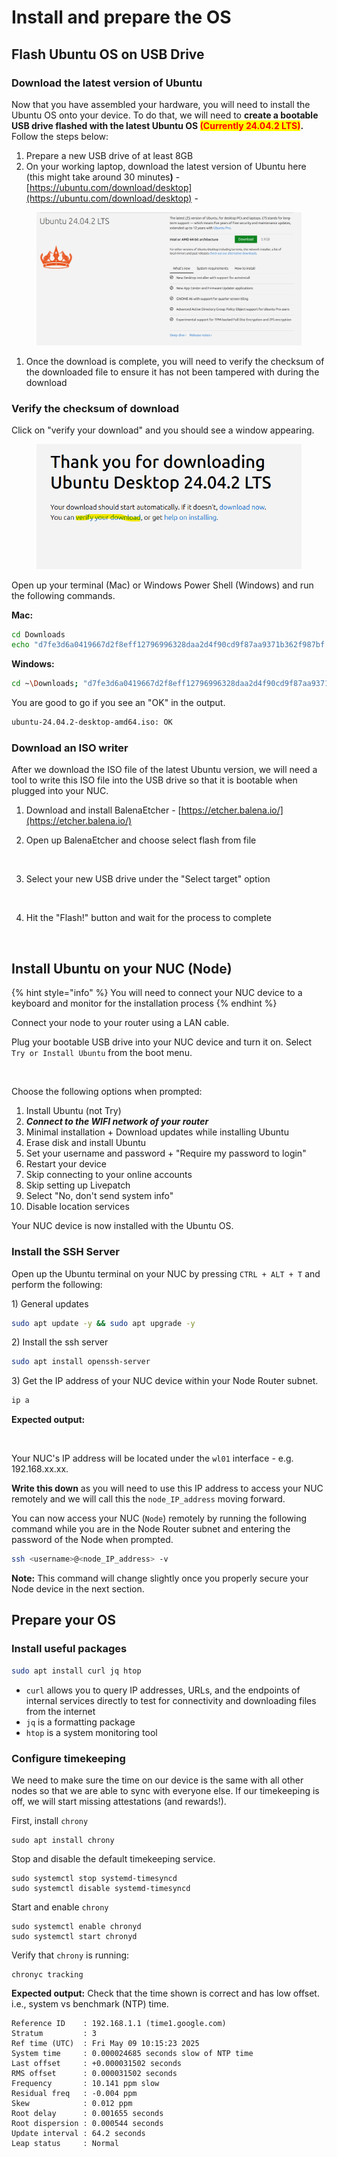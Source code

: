 # Install and prepare the OS

## Flash Ubuntu OS on USB Drive

### Download the latest version of Ubuntu

Now that you have assembled your hardware, you will need to install the Ubuntu OS onto your device. To do that, we will need to **create a bootable USB drive flashed with the latest Ubuntu OS&#x20;**<mark style="color:red;">**(Currently 24.04.2 LTS)**</mark>**.** Follow the steps below:

1. Prepare a new USB drive of at least 8GB
2. On your working laptop, download the latest version of Ubuntu here (this might take around 30 minute&#x73;**)** - [https://ubuntu.com/download/desktop](https://ubuntu.com/download/desktop) -&#x20;

<figure><img src="../.gitbook/assets/image.png" alt=""><figcaption></figcaption></figure>

1. Once the download is complete, you will need to verify the checksum of the downloaded file to ensure it has not been tampered with during the download&#x20;

### Verify the checksum of download

Click on "verify your download" and you should see a window appearing.

<figure><img src="../.gitbook/assets/image (1).png" alt=""><figcaption></figcaption></figure>

Open up your terminal (Mac) or Windows Power Shell (Windows) and run the following commands.

**Mac:**

```sh
cd Downloads
echo "d7fe3d6a0419667d2f8eff12796996328daa2d4f90cd9f87aa9371b362f987bf *ubuntu-24.04.2-desktop-amd64.iso" | shasum -a 256 --check
```

**Windows:**

```sh
cd ~\Downloads; "d7fe3d6a0419667d2f8eff12796996328daa2d4f90cd9f87aa9371b362f987bf" -eq (Get-FileHash ubuntu-24.04.2-desktop-amd64.iso -Algorithm SHA256).Hash.ToLower() | ForEach-Object { if($_){"OK"}else{"FAILED"} }
```

You are good to go if you see an "OK" in the output.

```sh
ubuntu-24.04.2-desktop-amd64.iso: OK
```

### Download an ISO writer

After we download the ISO file of the latest Ubuntu version, we will need a tool to write this ISO file into the USB drive so that it is bootable when plugged into your NUC.&#x20;

1. Download and install BalenaEtcher - [https://etcher.balena.io/](https://etcher.balena.io/)
2.  Open up BalenaEtcher and choose select flash from file&#x20;

    <figure><img src="../.gitbook/assets/image (101).png" alt=""><figcaption></figcaption></figure>
3.  Select your new USB drive under the "Select target" option&#x20;

    <figure><img src="../.gitbook/assets/image (102).png" alt=""><figcaption></figcaption></figure>


4.  Hit the "Flash!" button and wait for the process to complete&#x20;

    <figure><img src="../.gitbook/assets/image (103).png" alt=""><figcaption></figcaption></figure>

## Install Ubuntu on your NUC (Node)

{% hint style="info" %}
You will need to connect your NUC device to a keyboard and monitor for the installation process
{% endhint %}

Connect your node to your router using a LAN cable.&#x20;

Plug your bootable USB drive into your NUC device and turn it on. Select `Try or Install Ubuntu` from the boot menu.&#x20;

<figure><img src="../.gitbook/assets/image (104).png" alt=""><figcaption></figcaption></figure>

Choose the following options when prompted:

1. Install Ubuntu (not Try)
2. _**Connect to the WIFI network of your router**_
3. Minimal installation + Download updates while installing Ubuntu
4. Erase disk and install Ubuntu
5. Set your username and password + "Require my password to login"
6. Restart your device
7. Skip connecting to your online accounts
8. Skip setting up Livepatch
9. Select "No, don't send system info"
10. Disable location services

Your NUC device is now installed with the Ubuntu OS.

### Install the SSH Server

Open up the Ubuntu terminal on your NUC by pressing `CTRL + ALT + T` and perform the following:

1\) General updates

```sh
sudo apt update -y && sudo apt upgrade -y
```

2\) Install the ssh server

```sh
sudo apt install openssh-server
```

3\) Get the IP address of your NUC device within your Node Router subnet.

```sh
ip a
```

**Expected output:**

<figure><img src="../.gitbook/assets/image (106).png" alt=""><figcaption></figcaption></figure>

Your NUC's IP address will be located under the `wl01` interface - e.g. 192.168.xx.xx.&#x20;

**Write this down** as you will need to use this IP address to access your NUC remotely and we will call this the `node_IP_address` moving forward.

You can now access your NUC (`Node`) remotely by running the following command while you are in the Node Router subnet and entering the password of the Node when prompted.

```sh
ssh <username>@<node_IP_address> -v
```

**Note:** This command will change slightly once you properly secure your Node device in the next section.

## Prepare your OS

### Install useful packages

```sh
sudo apt install curl jq htop
```

* `curl` allows you to query IP addresses, URLs, and the endpoints of internal services directly to test for connectivity and downloading files from the internet
* `jq` is a formatting package
* `htop` is a system monitoring tool&#x20;

### Configure timekeeping

We need to make sure the time on our device is the same with all other nodes so that we are able to sync with everyone else. If our timekeeping is off, we will start missing attestations (and rewards!).&#x20;

First, install `chrony`

```
sudo apt install chrony
```

Stop and disable the default timekeeping service.

```
sudo systemctl stop systemd-timesyncd
sudo systemctl disable systemd-timesyncd
```

Start and enable `chrony`

```
sudo systemctl enable chronyd
sudo systemctl start chronyd
```

Verify that `chrony` is running:

```
chronyc tracking
```

**Expected output:** Check that the time shown is correct and has low offset. i.e., system vs benchmark (NTP)  time.&#x20;

```
Reference ID    : 192.168.1.1 (time1.google.com)
Stratum         : 3
Ref time (UTC)  : Fri May 09 10:15:23 2025
System time     : 0.000024685 seconds slow of NTP time
Last offset     : +0.000031502 seconds
RMS offset      : 0.000031502 seconds
Frequency       : 10.141 ppm slow
Residual freq   : -0.004 ppm
Skew            : 0.012 ppm
Root delay      : 0.001655 seconds
Root dispersion : 0.000544 seconds
Update interval : 64.2 seconds
Leap status     : Normal
```
